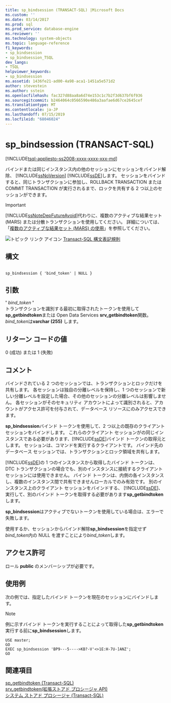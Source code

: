 ```yaml
---
title: sp_bindsession (TRANSACT-SQL) |Microsoft Docs
ms.custom: ''
ms.date: 03/14/2017
ms.prod: sql
ms.prod_service: database-engine
ms.reviewer: ''
ms.technology: system-objects
ms.topic: language-reference
f1_keywords:
- sp_bindsession
- sp_bindsession_TSQL
dev_langs:
- TSQL
helpviewer_keywords:
- sp_bindsession
ms.assetid: 1436fe21-ad00-4a98-aca1-1451a5e571d2
author: stevestein
ms.author: sstein
ms.openlocfilehash: fac327d88aa8a6d74e153c1c7b2f3d637bf6f936
ms.sourcegitcommit: b2464064c0566590e486a3aafae6d67ce2645cef
ms.translationtype: MT
ms.contentlocale: ja-JP
ms.lasthandoff: 07/15/2019
ms.locfileid: "68046024"
---
```

# <a name="spbindsession-transact-sql"></a>sp_bindsession (TRANSACT-SQL)
[!INCLUDE[tsql-appliesto-ss2008-xxxx-xxxx-xxx-md](../../includes/tsql-appliesto-ss2008-xxxx-xxxx-xxx-md.md)]

  バインドまたは同じインスタンス内の他のセッションにセッションをバインド解除、 [!INCLUDE[ssNoVersion](../../includes/ssnoversion-md.md)] [!INCLUDE[ssDE](../../includes/ssde-md.md)]します。 セッションをバインドすると、同じトランザクションに参加し、ROLLBACK TRANSACTION または COMMIT TRANSACTION が実行されるまで、ロックを共有する 2 つ以上のセッションができます。  
  
> [!IMPORTANT]  
>  [!INCLUDE[ssNoteDepFutureAvoid](../../includes/ssnotedepfutureavoid-md.md)]代わりに、複数のアクティブな結果セット (MARS) または分散トランザクションを使用してください。 詳細については、「[複数のアクティブな結果セット &#40;MARS&#41; の使用](../../relational-databases/native-client/features/using-multiple-active-result-sets-mars.md)」を参照してください。  
  
 ![トピック リンク アイコン](../../database-engine/configure-windows/media/topic-link.gif "トピック リンク アイコン") [Transact-SQL 構文表記規則](../../t-sql/language-elements/transact-sql-syntax-conventions-transact-sql.md)  
  
## <a name="syntax"></a>構文  
  
```  
  
sp_bindsession { 'bind_token' | NULL }  
```  
  
## <a name="arguments"></a>引数  
 **'** *bind_token* **'**  
 トランザクションを識別する最初に取得されたトークンを使用して**sp_getbindtoken**または Open Data Services **srv_getbindtoken**関数。 *bind_token*は**varchar (255)** します。  
  
## <a name="return-code-values"></a>リターン コードの値  
 0 (成功) または 1 (失敗)  
  
## <a name="remarks"></a>コメント  
 バインドされている 2 つのセッションでは、トランザクションとロックだけを共有します。 各セッションは独自の分離レベルを保持し、1 つのセッションで新しい分離レベルを設定した場合、その他のセッションの分離レベルは影響しません。 各セッションがそのセキュリティ アカウントによって識別されると、アカウントがアクセス許可を付与されて、データベース リソースにのみアクセスできます。  
  
 **sp_bindsession**バインド トークンを使用して、2 つ以上の既存のクライアント セッションをバインドします。 これらのクライアント セッションがの同じインスタンスである必要があります、[!INCLUDE[ssDE](../../includes/ssde-md.md)]バインド トークンの取得元とします。 セッションは、コマンドを実行するクライアントです。 バインド先のデータベース セッションでは、トランザクションとロック領域を共有します。  
  
 [!INCLUDE[ssDE](../../includes/ssde-md.md)]の 1 つのインスタンスから取得したバインド トークンは、DTC トランザクションの場合でも、別のインスタンスに接続するクライアント セッションには使用できません。 バインド トークンは、内側の各インスタンスし、複数のインスタンス間で共有できませんローカルでのみ有効です。 別のインスタンス上のクライアント セッションをバインドする、 [!INCLUDE[ssDE](../../includes/ssde-md.md)]、実行して、別のバインド トークンを取得する必要があります**sp_getbindtoken**します。  
  
 **sp_bindsession**はアクティブでないトークンを使用している場合は、エラーで失敗します。  
  
 使用するか、セッションからバインド解除**sp_bindsession**を指定せず*bind_token*内の NULL を渡すことにより*bind_token*します。  
  
## <a name="permissions"></a>アクセス許可  
 ロール **public** のメンバーシップが必要です。  
  
## <a name="examples"></a>使用例  
 次の例では、指定したバインド トークンを現在のセッションにバインドします。  
  
> [!NOTE]  
>  例に示すバインド トークンを実行することによって取得した**sp_getbindtoken**実行する前に**sp_bindsession**します。  
  
```  
USE master;  
GO  
EXEC sp_bindsession 'BP9---5---->KB?-V'<>1E:H-7U-]ANZ';  
GO  
```  
  
## <a name="see-also"></a>関連項目  
 [sp_getbindtoken &#40;Transact-SQL&#41;](../../relational-databases/system-stored-procedures/sp-getbindtoken-transact-sql.md)   
 [srv_getbindtoken&#40;拡張ストアド プロシージャ API&#41;](../../relational-databases/extended-stored-procedures-reference/srv-getbindtoken-extended-stored-procedure-api.md)   
 [システム ストアド プロシージャ &#40;Transact-SQL&#41;](../../relational-databases/system-stored-procedures/system-stored-procedures-transact-sql.md)  
  
  
